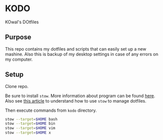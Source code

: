 # KODO

KOwal's DOtfiles

## Purpose

This repo contains my dotfiles and scripts that can easily set up a new mashine. Also this is backup of my desktop settings in case of any errors on my computer.

## Setup

Clone repo.

Be sure to install `stow`. More information about program can be found [here](https://www.gnu.org/software/stow/). Also see [this article](http://brandon.invergo.net/news/2012-05-26-using-gnu-stow-to-manage-your-dotfiles.html) to understand how to use `stow` to manage dotfiles.

Then execute commands from `kodo` directory.

```sh
stow --target=$HOME bash
stow --target=$HOME bin
stow --target=$HOME vim
stow --target=$HOME x
```
